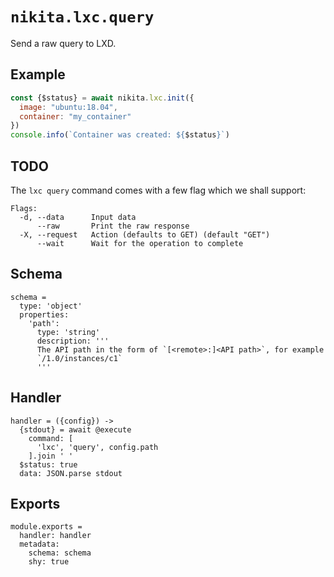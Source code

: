 
# `nikita.lxc.query`

Send a raw query to LXD.

## Example

```js
const {$status} = await nikita.lxc.init({
  image: "ubuntu:18.04",
  container: "my_container"
})
console.info(`Container was created: ${$status}`)
```

## TODO

The `lxc query` command comes with a few flag which we shall support:

```
Flags:
  -d, --data      Input data
      --raw       Print the raw response
  -X, --request   Action (defaults to GET) (default "GET")
      --wait      Wait for the operation to complete
```

## Schema

    schema =
      type: 'object'
      properties:
        'path':
          type: 'string'
          description: '''
          The API path in the form of `[<remote>:]<API path>`, for example
          `/1.0/instances/c1`
          '''

## Handler

    handler = ({config}) ->
      {stdout} = await @execute
        command: [
          'lxc', 'query', config.path
        ].join ' '
      $status: true
      data: JSON.parse stdout

## Exports

    module.exports =
      handler: handler
      metadata:
        schema: schema
        shy: true
